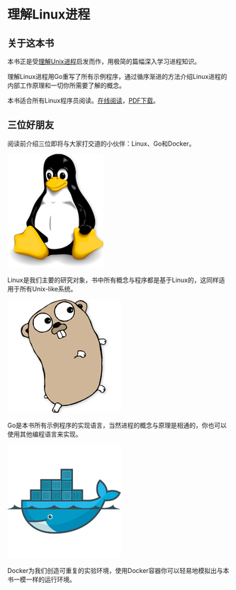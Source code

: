 
# 理解Linux进程

## 关于这本书

本书正是受[理解Unix进程](http://www.duokan.com/book/41446)启发而作，用极简的篇幅深入学习进程知识。

理解Linux进程用Go重写了所有示例程序，通过循序渐进的方法介绍Linux进程的内部工作原理和一切你所需要了解的概念。

本书适合所有Linux程序员阅读。[在线阅读](http://tobegit3hub1.gitbooks.io/understanding-linux-processes/content/)，[PDF下载](https://www.gitbook.com/download/pdf/book/tobegit3hub1/understanding-linux-processes)。

## 三位好朋友

阅读前介绍三位即将与大家打交道的小伙伴：Linux、Go和Docker。

![](foreword/image/linux_logo.png)

Linux是我们主要的研究对象，书中所有概念与程序都是基于Linux的，这同样适用于所有Unix-like系统。

![](foreword/image/go_logo.png)

Go是本书所有示例程序的实现语言，当然进程的概念与原理是相通的，你也可以使用其他编程语言来实现。

![](foreword/image/docker_logo.png)

Docker为我们创造可重复的实验环境，使用Docker容器你可以轻易地模拟出与本书一模一样的运行环境。
